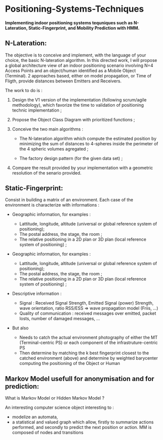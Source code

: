 # Positioning-Systems-Techniques
#### Implementing indoor positioning systems tequniques such as N-Lateration, Static-Fingerprint, and Mobility Prediction with HMM.

## N-Lateration:
The objective is to conceive and implement, with the language of your choice, the basic N-lateration algorithm. In this directed work, I will propose a global architecture view of an indoor positioning scenario involving N=4 Access Points and an object/human identified as a Mobile Object (Terminal). 2 approaches based, either on model propagation, or Time of Fligth, provide distances between Emitters and Receivers.

The work to do is :

1. Design the V1 version of the implementation (following scrum/agile methodology), which
favorize the time to validation of positioning technic implementation ;

2. Propose the Object Class Diagram with prioritized functions ;

3. Conceive the two main algorithms :

     - The N-lateration algorithm which compute the estimated position by minimizing the
sum of distances to 4-spheres inside the perimeter of the 4 spheric volumes
agregated ;

     - The factory design pattern (for the given data set) ;

4. Compare the result provided by your implementation with a geometric resolution of the
senario provided.

## Static-Fingerprint:
Consist in building a matrix of an environment. Each case of the environment is characterize with
informations :

   - Geographic information, for examples :
     - Lattitude, longitude, altitude (universal or global reference
system of positioning);
     - The postal address, the stage, the room ;
     - The relative positioning in a 2D plan or 3D plan (local reference system of positioning) ;
   - Geographic information, for examples :

     - Lattitude, longitude, altitude (universal or global reference
system of positioning);
     - The postal address, the stage, the room ;
     - The relative positioning in a 2D plan or 3D plan (local reference system of positioning) ;
   - Descriptive information :
     - Signal : Received Signal Strength, Emitted Signal (power) Strength, wave orientation, ratio RSS/ESS => wave propagation model (Friis, …)
     - Quality of communication : received messages over emitted, packet losts, number of damaged messages, …
   - But also
     - Needs to catch the actual environment photography of either the MT
(Terminal-centric PS) or each component of the infrastruture-centric PS
     - Then determine by matching the k best fingerprint closest to the catched environment (above) and determine by weighted barycenter computing the positioning of the Object or Human

## Markov Model usefull for anonymisation and for prediction:

What is Markov Model or Hidden Markov Model ?

An interesting computer science object interesting to :
  - modelize an automata,
  - a statistical and valued graph
which allow, firstly to summarize actions performed, and secondly to predict the next position or
action.
MM is composed of nodes and transitions
